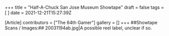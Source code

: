 +++
title = "Half-A-Chuck San Jose Museum Showtape"
draft = false
tags = [ ]
date = 2021-12-21T15:27:39Z

[Article]
contributors = ["The 64th Gamer"]
gallery = []
+++
##Showtape Scans / Images:##
<gallery>
20031194ab.jpg|A possible reel label, unclear if so.
</gallery>